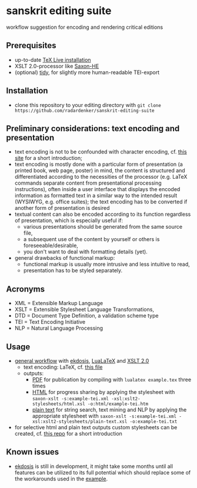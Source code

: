 # sanskrit editing suite
workflow suggestion for encoding and rendering critical editions

## Prerequisites
- up-to-date [TeX Live installation](https://tug.org/texlive/acquire-netinstall.html)
- XSLT 2.0-processor like [Saxon-HE](http://saxon.sourceforge.net/#F9.9HE)
- (optional) [tidy](http://www.html-tidy.org/), for slightly more human-readable TEI-export

## Installation
- clone this repository to your editing directory with `git clone https://github.com/radardenker/sanskrit-editing-suite`

## Preliminary considerations: text encoding and presentation
- text encoding is not to be confounded with character encoding, cf. [this site](https://scripts.sil.org/IWS-Chapter02) for a short introduction;
- text encoding is mostly done with a particular form of presentation (a printed book, web page, poster) in mind, the content is structured and differentiated according to the necessities of the processor (e.g. LaTeX commands separate content from presentational processing instructions), often inside a user interface that displays the encoded information as formatted text in a similar way to the intended result (WYSIWYG, e.g. office suites); the text encoding has to be converted if another form of presentation is desired
- textual content can also be encoded according to its function regardless of presentation, which is especially useful if:
  - various presentations should be generated from the same source file,
  - a subsequent use of the content by yourself or others is foreseeable/desirable,
  - you don't want to deal with formatting details (yet).
- general drawbacks of functional markup:
  - functional markup is usually more intrusive and less intuitive to read,
  - presentation has to be styled separately.

## Acronyms
- XML = Extensible Markup Language
- XSLT = Extensible Stylesheet Language Transformations, 
- DTD = Document Type Definition, a validation scheme type
- TEI = Text Encoding Initiative
- NLP = Natural Language Processing

## Usage
- [general workflow](charts/editing-workflow-with-ekdosis.pdf) with [ekdosis](https://ctan.org/pkg/ekdosis), [LuaLaTeX](https://de.wikipedia.org/wiki/LuaTeX) and [XSLT 2.0](https://www.w3.org/TR/xslt20/)
  - text encoding: LaTeX, cf. [this file](example.tex)
  - outputs:
    - [PDF](example.pdf) for publication by compiling with `lualatex example.tex` three times
    - [HTML](html/example-tei.htm) for progress sharing by applying the stylesheet with `saxon-xslt -s:example-tei.xml -xsl:xslt2-stylesheets/html.xsl -o:html/example-tei.htm`
    - [plain text](example-tei.txt) for string search, text mining and NLP by applying the appropriate stylesheet with `saxon-xslt -s:example-tei.xml -xsl:xslt2-stylesheets/plain-text.xsl -o:example-tei.txt`
- for selective html and plain text outputs custom stylesheets can be created, cf. [this repo](https://github.com/radardenker/xml-crashcourse) for a short introduction

## Known issues
- [ekdosis](https://ctan.org/pkg/ekdosis) is still in development, it might take some months until all features can be utilized to its full potential which should replace some of the workarounds used in the [example](example.tex).
